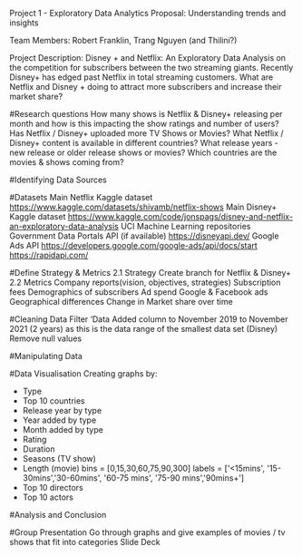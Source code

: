 Project 1 - Exploratory Data Analytics Proposal: Understanding trends and insights

Team Members: Robert Franklin, Trang Nguyen (and Thilini?)

Project Description:
Disney + and Netflix: An Exploratory Data Analysis on the competition for subscribers between the two streaming giants.
Recently Disney+ has edged past Netflix in total streaming customers. What are Netflix and Disney + doing to attract more subscribers and increase their market share?

#Research questions
How many shows is Netflix & Disney+ releasing per month and how is this impacting the show ratings and number of users?
Has Netflix / Disney+ uploaded more TV Shows or Movies?
What Netflix / Disney+ content is available in different countries?
What release years - new release or older release shows or movies?
Which countries are the movies & shows coming from?

#Identifying Data Sources

#Datasets
Main Netflix Kaggle dataset https://www.kaggle.com/datasets/shivamb/netflix-shows
Main Disney+ Kaggle dataset https://www.kaggle.com/code/jonspags/disney-and-netflix-an-exploratory-data-analysis
UCI Machine Learning repositories
Government Data Portals
API (if available)
https://disneyapi.dev/
Google Ads API https://developers.google.com/google-ads/api/docs/start
https://rapidapi.com/

#Define Strategy & Metrics
2.1 Strategy
Create branch for Netflix & Disney+
2.2 Metrics
Company reports(vision, objectives, strategies)
Subscription fees
Demographics of subscribers
Ad spend
Google & Facebook ads
Geographical differences
Change in Market share over time

#Cleaning Data
Filter ‘Data Added column to November 2019 to November 2021 (2 years) as this is the data range of the smallest data set (Disney)
Remove null values

#Manipulating Data

#Data Visualisation
Creating graphs by:
- Type
- Top 10 countries
- Release year by type
- Year added by type
- Month added by type
- Rating 
- Duration 
- Seasons (TV show)
- Length (movie) 
      bins = [0,15,30,60,75,90,300]
      labels = ['<15mins', '15-30mins','30-60mins', '60-75 mins', '75-90 mins','90mins+']
- Top 10 directors
- Top 10 actors

#Analysis and Conclusion

#Group Presentation
Go through graphs and give examples of movies / tv shows that fit into categories
Slide Deck
